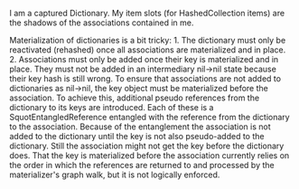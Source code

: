 I am a captured Dictionary. My item slots (for HashedCollection items) are the shadows of the associations contained in me.

Materialization of dictionaries is a bit tricky:
	1. The dictionary must only be reactivated (rehashed) once all associations are materialized and in place.
	2. Associations must only be added once their key is materialized and in place. They must not be added in an intermediary nil->nil state because their key hash is still wrong.
To ensure that associations are not added to dictionaries as nil->nil, the key object must be materialized before the association. To achieve this, additional pseudo references from the dictionary to its keys are introduced. Each of these is a SquotEntangledReference entangled with the reference from the dictionary to the association. Because of the entanglement the association is not added to the dictionary until the key is not also pseudo-added to the dictionary. Still the association might not get the key before the dictionary does. That the key is materialized before the association currently relies on the order in which the references are returned to and processed by the materializer's graph walk, but it is not logically enforced.
